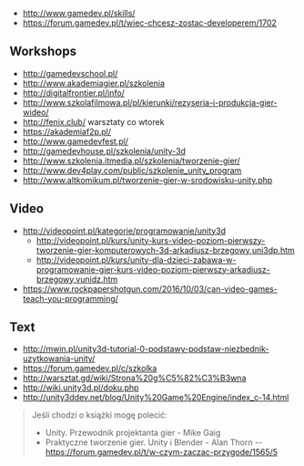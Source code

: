- http://www.gamedev.pl/skills/
- https://forum.gamedev.pl/t/wiec-chcesz-zostac-developerem/1702

## Workshops

- http://gamedevschool.pl/
- http://www.akademiagier.pl/szkolenia
- http://digitalfrontier.pl/info/
- http://www.szkolafilmowa.pl/pl/kierunki/rezyseria-i-produkcja-gier-wideo/
- http://fenix.club/ warsztaty co wtorek
- https://akademiaf2p.pl/
- http://www.gamedevfest.pl/
- http://gamedevhouse.pl/szkolenia/unity-3d
- http://www.szkolenia.itmedia.pl/szkolenia/tworzenie-gier/
- http://www.dev4play.com/public/szkolenie_unity_program
- http://www.altkomikum.pl/tworzenie-gier-w-srodowisku-unity.php

## Video

- http://videopoint.pl/kategorie/programowanie/unity3d
  - http://videopoint.pl/kurs/unity-kurs-video-poziom-pierwszy-tworzenie-gier-komputerowych-3d-arkadiusz-brzegowy,uni3dp.htm
  - http://videopoint.pl/kurs/unity-dla-dzieci-zabawa-w-programowanie-gier-kurs-video-poziom-pierwszy-arkadiusz-brzegowy,vunidz.htm
- https://www.rockpapershotgun.com/2016/10/03/can-video-games-teach-you-programming/

## Text


- http://mwin.pl/unity3d-tutorial-0-podstawy-podstaw-niezbednik-uzytkowania-unity/
- https://forum.gamedev.pl/c/szkolka
- http://warsztat.gd/wiki/Strona%20g%C5%82%C3%B3wna
- http://wiki.unity3d.pl/doku.php
- http://unity3ddev.net/blog/Unity%20Game%20Engine/index_c-14.html

>Jeśli chodzi o książki mogę polecić:
>- Unity. Przewodnik projektanta gier - Mike Gaig
>- Praktyczne tworzenie gier. Unity i Blender - Alan Thorn
>-- https://forum.gamedev.pl/t/w-czym-zaczac-przygode/1565/5
